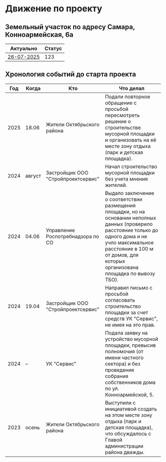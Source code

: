 
# Движение по проекту
## Земельный участок по адресу Самара, Конноармейская, 6а


| Актуально                                                         | Статус |
| ----------------------------------------------------------------- | ------ |
| [26-07-2025](/Parks/Samara/konnoarmeiskaya_6/progress/26-07-2025) | 123    |

## Хронология событий до старта проекта

| Год  | Когда  | Кто                                | Что делал                                                                                                                                                                                                                               |
| ---- | ------ | ---------------------------------- | --------------------------------------------------------------------------------------------------------------------------------------------------------------------------------------------------------------------------------------- |
| 2025 | 18.06  | Жители Октябрьского района         | Подали повторное обращение с просьбой пересмотреть решение о строительстве мусорной площадки и организовать на её месте зону отдыха (парк и детская площадка).                                                                          |
| 2024 | август | Застройщик ООО "Стройпроектсервис" | Начал строительство мусорной площадки без учета мнения жителей.                                                                                                                                                                         |
| 2024 | 04.06  | Управление Роспотребнадзора по СО  | Выдало заключение о соответствии размещения площадки, но на основании неполных данных (проверило расстояние только до одного дома и не учло максимальное расстояние в 100 м от домов, для которых организована площадка по вывозу ТБО). |
| 2024 | 19.04  | Застройщик ООО "Стройпроектсервис" | Направил письмо с просьбой согласовать строительство площадки за счет средств УК "Сервис", не имея на это прав.                                                                                                                         |
| 2024 | –      | УК "Сервис"                        | Подала заявку на устройство мусорной площадки, превысив полномочия (от имени частного сектора) и без проведения собрания собственников дома по ул. Конноармейской, 5.                                                                   |
| 2023 | осень  | Жители Октябрьского района         | Выступили с инициативой создать на этом месте зону отдыха (парк и детская площадка), что обсуждалось с Главой администрации района дважды.                                                                                              |

